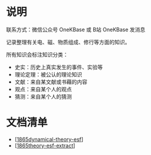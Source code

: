 

# 说明

联系方式：微信公众号 OneKBase 或 B站 OneKBase 发消息

记录整理有关电、磁、物质组成、修行等方面的知识。

所有知识会标注知识分类：
- 史实：历史上真实发生的事件、实验等
- 理论定理：被公认的理论知识
- 文献：来自某文献或书藉的内容
- 观点：来自某个人的观点
- 猜测：来自某个人的猜测


# 文档清单

- [[1865dynamical-theory-esf]]
- [[1865theory-esf-extract]]


[//begin]: # "Autogenerated link references for markdown compatibility"
[1865dynamical-theory-esf]: 2doc/1831maxwell/1865dynamical-theory-esf.md "1865电磁场的动力学理论"
[1865theory-esf-extract]: 2doc/1831maxwell/1865theory-esf-extract.md "1865电磁通论摘录"
[//end]: # "Autogenerated link references"